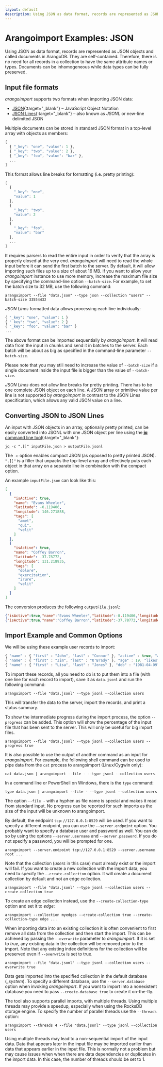 ```yaml
---
layout: default
description: Using JSON as data format, records are represented as JSON objects and calleddocuments in ArangoDB
---
```

Arangoimport Examples: JSON
===========================

Using JSON as data format, records are represented as JSON objects and called
documents in ArangoDB. They are self-contained. Therefore, there is no need
for all records in a collection to have the same attribute names or types.
Documents can be inhomogeneous while data types can be fully preserved.

Input file formats
------------------

*arangoimport* supports two formats when importing JSON data:

- [JSON](http://json.org/){:target="_blank"} – JavaScript Object Notation
- [JSON Lines](http://jsonlines.org/){:target="_blank"} –
  also known as _JSONL_ or new-line delimited JSON

Multiple documents can be stored in standard JSON format in a top-level array
with objects as members:

```js
[
  { "_key": "one", "value": 1 },
  { "_key": "two", "value": 2 },
  { "_key": "foo", "value": "bar" },
  ...
]
```

This format allows line breaks for formatting (i.e. pretty printing):

```js
[
  {
    "_key": "one",
    "value": 1
  },
  {
    "_key": "two",
    "value": 2
  },
  {
    "_key": "foo",
    "value": "bar"
  },
  ...
]
```

It requires parsers to read the entire input in order to verify that the
array is properly closed at the very end. _arangoimport_ will need to read
the whole input before it can send the first batch to the server.
By default, it will allow importing such files up to a size of about 16 MB.
If you want to allow your _arangoimport_ instance to use more memory, increase
the maximum file size by specifying the command-line option `--batch-size`.
For example, to set the batch size to 32 MB, use the following command:

    arangoimport --file "data.json" --type json --collection "users" --batch-size 33554432

_JSON Lines_ formatted data allows processing each line individually:

```js
{ "_key": "one", "value": 1 }
{ "_key": "two", "value": 2 }
{ "_key": "foo", "value": "bar" }
...
```

The above format can be imported sequentially by _arangoimport_. It will read
data from the input in chunks and send it in batches to the server. Each batch
will be about as big as specified in the command-line parameter `--batch-size`.

Please note that you may still need to increase the value of `--batch-size` if a
single document inside the input file is bigger than the value of `--batch-size`.

_JSON Lines_ does not allow line breaks for pretty printing. There has to be one
complete JSON object on each line. A JSON array or primitive value per line is
not supported by _arangoimport_ in contrast to the JSON Lines specification,
which allows any valid JSON value on a line.

Converting JSON to JSON Lines
-----------------------------

An input with JSON objects in an array, optionally pretty printed, can be
easily converted into JSONL with one JSON object per line using the
[**jq** command line tool](http://stedolan.github.io/jq/){:target="_blank"}:

```
jq -c ".[]" inputFile.json > outputFile.jsonl
```

The `-c` option enables compact JSON (as opposed to pretty printed JSON).
`".[]"` is a filter that unpacks the top-level array and effectively puts each
object in that array on a separate line in combination with the compact option.

An example `inputFile.json` can look like this:

```json
[
  {
    "isActive": true,
    "name": "Evans Wheeler",
    "latitude": -0.119406,
    "longitude": 146.271888,
    "tags": [
      "amet",
      "qui",
      "velit"
    ]
  },
  {
    "isActive": true,
    "name": "Coffey Barron",
    "latitude": -37.78772,
    "longitude": 131.218935,
    "tags": [
      "dolore",
      "exercitation",
      "irure",
      "velit"
    ]
  }
]
```

The conversion produces the following `outputFile.jsonl`:

```json
{"isActive":true,"name":"Evans Wheeler","latitude":-0.119406,"longitude":146.271888,"tags":["amet","qui","velit"]}
{"isActive":true,"name":"Coffey Barron","latitude":-37.78772,"longitude":131.218935,"tags":["dolore","exercitation","irure","velit"]}
```

Import Example and Common Options
---------------------------------

We will be using these example user records to import:

```js
{ "name" : { "first" : "John", "last" : "Connor" }, "active" : true, "age" : 25, "likes" : [ "swimming"] }
{ "name" : { "first" : "Jim", "last" : "O'Brady" }, "age" : 19, "likes" : [ "hiking", "singing" ] }
{ "name" : { "first" : "Lisa", "last" : "Jones" }, "dob" : "1981-04-09", "likes" : [ "running" ] }
```

To import these records, all you need to do is to put them into a file
(with one line for each record to import), save it as `data.jsonl` and run
the following command:

    arangoimport --file "data.jsonl" --type jsonl --collection users

This will transfer the data to the server, import the records, and print a
status summary.

To show the intermediate progress during the import process, the
option `--progress` can be added. This option will show the percentage of the
input file that has been sent to the server. This will only be useful for big
import files.

    arangoimport --file "data.jsonl" --type jsonl --collection users --progress true

It is also possible to use the output of another command as an input for
_arangoimport_. For example, the following shell command can be used to pipe
data from the `cat` process to arangoimport (Linux/Cygwin only):

    cat data.json | arangoimport --file - --type jsonl --collection users

In a command line or PowerShell on Windows, there is the `type` command:

    type data.json | arangoimport --file - --type jsonl --collection users

The option `--file -` with a hyphen as file name is special and makes it
read from standard input. No progress can be reported for such imports as the
size of the input will be unknown to arangoimport.

By default, the endpoint `tcp://127.0.0.1:8529` will be used. If you want to
specify a different endpoint, you can use the `--server.endpoint` option. You
probably want to specify a database user and password as well. You can do so by
using the options `--server.username` and `--server.password`. If you do not
specify a password, you will be prompted for one.

    arangoimport --server.endpoint tcp://127.0.0.1:8529 --server.username root ...

Note that the collection (*users* in this case) must already exist or the import
will fail. If you want to create a new collection with the import data, you need
to specify the `--create-collection` option. It will create a document collection
by default and not an edge collection.

    arangoimport --file "data.jsonl" --type jsonl --collection users --create-collection true

To create an edge collection instead, use the `--create-collection-type` option
and set it to *edge*:

    arangoimport --collection myedges --create-collection true --create-collection-type edge ...

When importing data into an existing collection it is often convenient to first
remove all data from the collection and then start the import. This can be achieved
by passing the `--overwrite` parameter to _arangoimport_. If it is set to *true*,
any existing data in the collection will be removed prior to the import. Note
that any existing index definitions for the collection will be preserved even if
`--overwrite` is set to true.

    arangoimport --file "data.jsonl" --type jsonl --collection users --overwrite true

Data gets imported into the specified collection in the default database
(*_system*). To specify a different database, use the `--server.database`
option when invoking _arangoimport_. If you want to import into a nonexistent
database you need to pass `--create-database true` to create it on-the-fly.

The tool also supports parallel imports, with multiple threads. Using multiple
threads may provide a speedup, especially when using the RocksDB storage engine.
To specify the number of parallel threads use the `--threads` option:

    arangoimport --threads 4 --file "data.jsonl" --type jsonl --collection users

Using multiple threads may lead to a non-sequential import of the input
data. Data that appears later in the input file may be imported earlier than data
that appears earlier in the input file. This is normally not a problem but may cause
issues when when there are data dependencies or duplicates in the import data. In
this case, the number of threads should be set to 1.
